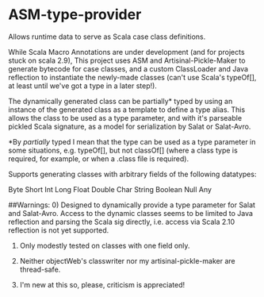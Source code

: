 ASM-type-provider
=================

Allows runtime data to serve as Scala case class definitions. 

While Scala Macro Annotations are under development (and for projects stuck on scala 2.9), This project uses ASM and Artisinal-Pickle-Maker to generate bytecode for case classes, and a custom ClassLoader and Java reflection to instantiate the newly-made classes (can't use Scala's typeOf[], at least until we've got a type in a later step!). 

The dynamically generated class can be partially* typed by using an instance of the generated class as a template to define a type alias. This allows the class to be used as a type parameter, and with it's parseable pickled Scala signature, as a model for serialization by Salat or Salat-Avro.

*By *partially* typed I mean that the type can be used as a type parameter in some situations, e.g. typeOf[], but not  classOf[] (where a class type is required, for example, or when a .class file is required).


Supports generating classes with arbitrary fields of the following datatypes: 

Byte
Short
Int
Long
Float
Double
Char
String
Boolean
Null
Any



##Warnings: 
0) Designed to dynamically provide a type parameter for Salat and Salat-Avro. Access to the dynamic classes seems to be limited to Java reflection and parsing the Scala sig directly, i.e. access via Scala 2.10 reflection is not yet supported.

1) Only modestly tested on classes with one field only.

2) Neither objectWeb's classwriter nor my artisinal-pickle-maker are thread-safe.

3) I'm new at this so, please, criticism is appreciated!



